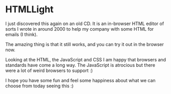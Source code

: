 # HTMLLight

I just discovered this again on an old CD. It is an in-browser HTML editor of sorts I wrote in around 2000 to help my company with some HTML for emails (I think).

The amazing thing is that it still works, and you can try it out in the browser now. 

Looking at the HTML, the JavaScript and CSS I am happy that browsers and standards have come a long way. The JavaScript is atrocious but there were a lot of weird browsers to support :)

I hope you have some fun and feel some happiness about what we can choose from today seeing this :) 

